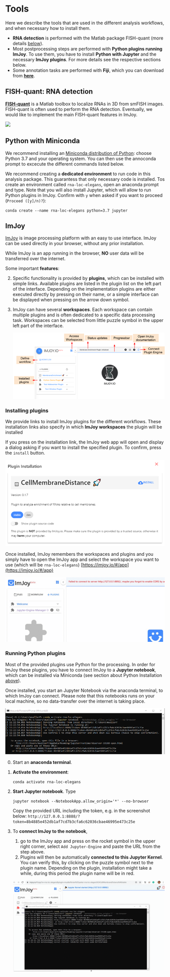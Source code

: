 # Tools
Here we describe the tools that are used in the different analysis workflows, and when necessary how to install them. 
 
* **RNA detection** is performed with the Matlab package FISH-quant (more details [below](#fish-quant-rna-detection)).
* Most postprocessing steps are performed with **Python plugins running ImJoy**. To use them, you have to install **Python with Jupyter** and the necessary **ImJoy plugins**. For more details see the respective sections below.
* Some annotation tasks are performed with **Fiji**, which you can download from [**here**](https://fiji.sc/).

## FISH-quant: RNA detection

[**FISH-quant**](https://bitbucket.org/muellerflorian/fish_quant/) is a Matlab toolbox to
localize RNAs in 3D from smFISH images. FISH-quant is often used to perform the RNA
detection. Eventually, we would like to implement the main FISH-quant features in ImJoy.

<img src="https://raw.githubusercontent.com/muellerflorian/rna-loc/master/docs/img/fq-screenshot.png" width="600px"></img>


## Python with Miniconda
We recommend installing an [Miniconda distribution of Python](https://docs.conda.io/en/latest/miniconda.html): choose Python 3.7 and your operating system. You  can then use the annoconda prompt to excecute the different commands listed below. 

We recommend creating a **dedicated environment** to run code in this analysis package. 
This guarantess that only necessary code is installed. Tos create an environment called `rna-loc-elegans`, open an anaconda prompt and type. Note that you will also install Jupyter, which will allow to run Python plugins in ImJoy.
Confirm with `y` when asked if you want to proceed (`Proceed ([y]/n)?`): 

```
conda create --name rna-loc-elegans python=3.7 jupyter
```

## ImJoy
[ImJoy](https://imjoy.io/docs/#/) is image processing platform with an easy
 to use interface. ImJoy can be used directly in your browser, without any prior installation. 

 While ImJoy is an app running in the browser, **NO** user data will be transferred over the internet. 
 
 Some important **features**:

 2. Specific functionality is provided by **plugins**, which can be installed with simple links. Available 
    plugins are listed in the plugin list on the left part of the interface. Depending on the implementation 
    plugins are either executed directly by pressing on their name, or a simple interface can be displayed when
    pressing on the arrow down symbol. 
 3. ImJoy can have several **workspaces**. Each workspace can contain multiple plugins and is often
    dedicated to a specific data processing task. Workspaces can be selected from little puzzle symbol in the upper left part of the interface.
 
    ![imjoy-interface](img/imjoy-interface.png)

### Installing plugins
We provide links to install ImJoy plugins for the different workflows. 
These installation links also specify in which **ImJoy workspaces** the plugin will be installed  

If you press on the installation link, the ImJoy web app will open and display a
dialog asking if you want to install the specified plugin. To confirm, press 
the `install` button.

![imjoy-plugin-installation](img/imjoy-plugin-installation.png)

Once installed, ImJoy remembers the workspaces and plugins and you simply have to
open the ImJoy app and select the workspace you want to use (which will be `rna-loc-elegans`) 
[https://imjoy.io/#/app](https://imjoy.io/#/app)

![imjoy-workspacer.gif](img/imjoy-workspace.gif)

### Running Python plugins 
Most of the provided plugins use Python for the processing. In order for ImJoy these plugins, you have 
to connect ImJoy to a **Jupyter notebook**, which can be installed via Miniconda (see section about Python Installation [above](#python-with-miniconda)). 

Once installed, you start an Jupyter Notebook via the anaconda terminal, to which ImJoy can connect. 
Please note that this notebooks runs on your local machine, so no data-transfer over the internet is taking place. 

![terminal-launch-jupyter.png](img/terminal-launch-jupyter.png)

0. Start an **anaconda terminal**. 
1. **Activate the environment**:
    ```
    conda activate rna-loc-elegans
    ```
0. **Start Jupyter notebook**. Type
    ```
    jupyter notebook --NotebookApp.allow_origin='*' --no-browser
    ```
    Copy the provided URL including the token, e.g. in the screenshot below: `http://127.0.0.1:8888/?token=8b4885e452db1af7cd7b3cfa6c62036cbae46995e473c25e`
0. To **connect ImJoy to the notebook**, 
   
    1. go to the ImJoy app and press on the rocket symbol in the upper right corner, 
       select `Add Jupyter-Engine` and paste the URL from the step above. 
    2. Plugins will then be automatically **connected to this Jupyter Kernel**. You can verify this, 
       by clicking on the puzzle symbol next to the plugin name. Depending on the plugin, installation
       might take a while, during this period the plugin name will be in red.  

    ![imjoy-connect-jupyter.gif](img/imjoy-connect-jupyter.gif)
    
